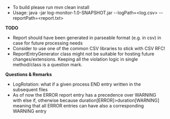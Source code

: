 - To build please run mvn clean install
- Usage: java -jar log-monitor-1.0-SNAPSHOT.jar --logPath=<log.csv> --reportPath=<report.txt>

**TODO**
- Report should have been generated in parseable format (e.g. in csv) in case for future processing needs
- Consider to use one of the common CSV libraries to stick with CSV RFC!
- ReportEntryGenerator class might not be suitable for hosting future changes/extensions. 
Keeping all the violation logic in single method/class is a question mark.

**Questions & Remarks**
- LogRotation: what if a given process END entry written in the subsequent files
- As of now the ERROR report entry has a precedence over WARNING with else if, otherwise
because duration[ERROR]>duration[WARNING] meaning that all ERROR entries can have also a corresponding WARNING entry